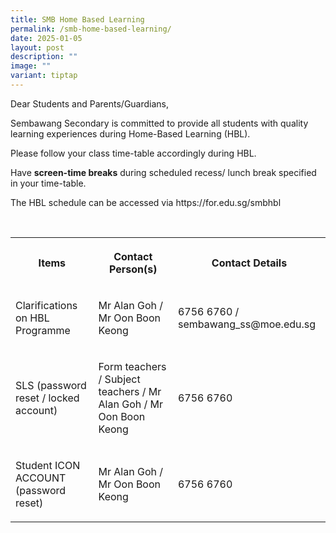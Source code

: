 ```yaml
---
title: SMB Home Based Learning
permalink: /smb-home-based-learning/
date: 2025-01-05
layout: post
description: ""
image: ""
variant: tiptap
---
```

<p>Dear Students and Parents/Guardians,</p>
<p>Sembawang Secondary is committed to provide all students with quality
learning experiences during Home-Based Learning (HBL).</p>
<p>Please follow your class time-table accordingly during HBL.</p>
<p>Have <strong>screen-time breaks</strong> during scheduled recess/ lunch
break specified in your time-table.</p>
<p>The HBL schedule can be accessed via https://for.edu.sg/smbhbl</p>
<p>
<br>
</p>
<table style="minWidth: 75px">
<colgroup>
<col>
<col>
<col>
</colgroup>
<tbody>
<tr>
<th rowspan="1" colspan="1">
<p>Items</p>
</th>
<th rowspan="1" colspan="1">
<p>Contact Person(s)</p>
</th>
<th rowspan="1" colspan="1">
<p>Contact Details</p>
</th>
</tr>
<tr>
<td rowspan="1" colspan="1">
<p>Clarifications on HBL Programme</p>
</td>
<td rowspan="1" colspan="1">
<p>Mr Alan Goh / Mr Oon Boon Keong</p>
</td>
<td rowspan="1" colspan="1">
<p>6756 6760 / sembawang_ss@moe.edu.sg</p>
</td>
</tr>
<tr>
<td rowspan="1" colspan="1">
<p>SLS (password reset / locked account)</p>
</td>
<td rowspan="1" colspan="1">
<p>Form teachers / Subject teachers / Mr Alan Goh / Mr Oon Boon Keong</p>
</td>
<td rowspan="1" colspan="1">
<p>6756 6760</p>
</td>
</tr>
<tr>
<td rowspan="1" colspan="1">
<p>Student ICON ACCOUNT (password reset)</p>
</td>
<td rowspan="1" colspan="1">
<p>Mr Alan Goh / Mr Oon Boon Keong</p>
</td>
<td rowspan="1" colspan="1">
<p>6756 6760</p>
</td>
</tr>
</tbody>
</table>
<p></p>